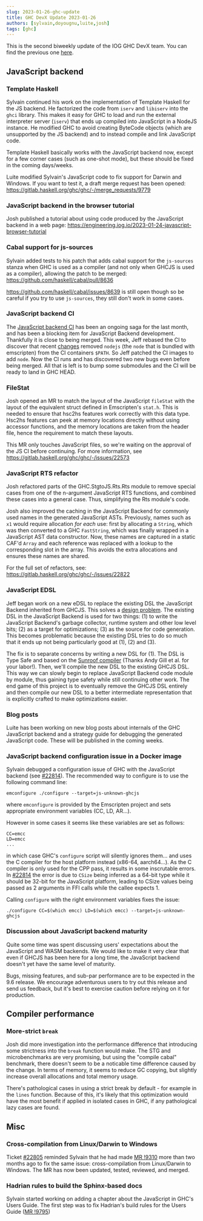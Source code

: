 ```yaml
---
slug: 2023-01-26-ghc-update
title: GHC DevX Update 2023-01-26
authors: [sylvain,doyougnu,luite,josh]
tags: [ghc]
---
```


This is the second biweekly update of the IOG GHC DevX team.
You can find the previous one [here](https://engineering.iog.io/2023-01-12-ghc-update).

## JavaScript backend

### Template Haskell

Sylvain continued his work on the implementation of Template Haskell for the JS
backend. He factorized the code from `iserv` and `libiserv` into the `ghci`
library. This makes it easy for GHC to load and run the external interpreter
server (`iserv`) that ends up compiled into JavaScript in a NodeJS instance. He
modified GHC to avoid creating ByteCode objects (which are unsupported by the JS
backend) and to instead compile and link JavaScript code.

Template Haskell basically works with the JavaScript backend now, except for a few
corner cases (such as one-shot mode), but these should be fixed in the coming
days/weeks.

Luite modified Sylvain's JavaScript code to fix support for Darwin and Windows. If you
want to test it, a draft merge request has been opened:
https://gitlab.haskell.org/ghc/ghc/-/merge_requests/9779

### JavaScript backend in the browser tutorial

Josh published a tutorial about using code produced by the JavaScript backend in a web
page:
https://engineering.iog.io/2023-01-24-javascript-browser-tutorial


### Cabal support for js-sources

Sylvain added tests to his patch that adds cabal support for the `js-sources`
stanza when GHC is used as a compiler (and not only when GHCJS is used as a
compiler), allowing the patch to be merged:
https://github.com/haskell/cabal/pull/8636

https://github.com/haskell/cabal/issues/8639 is still open though so be careful
if you try to use `js-sources`, they still don't work in some cases.


### JavaScript backend CI

The [JavaScript backend
CI](https://gitlab.haskell.org/ghc/ghc/-/merge_requests/9552) has been an
ongoing saga for the last month, and has been a blocking item for JavaScript
Backend development. Thankfully it is close to being merged. This week, Jeff
rebased the CI to discover that recent
[changes](https://gitlab.haskell.org/ghc/ghc/-/commit/d31fcbca6cf4bc166904cfd25696503401ad631d)
removed `nodejs` (the `node` that is bundled with emscripten) from the CI
containers `$PATH`. So Jeff patched the CI images to add `node`. Now the CI runs
and has discovered two new bugs even before being merged. All that is left is to
bump some submodules and the CI will be ready to land in GHC HEAD.


### FileStat

Josh opened an MR to match the layout of the JavaScript `fileStat` with the
layout of the equivalent struct defined in Emscripten's `stat.h`. This is needed
to ensure that hsc2hs features work correctly with this data type. Hsc2hs features
can peek at memory locations directly without using accessor functions, and the
memory locations are taken from the header file, hence the requirement to match
these layouts.

This MR only touches JavaScript files, so we're waiting on the approval of the
JS CI before continuing. For more information, see
https://gitlab.haskell.org/ghc/ghc/-/issues/22573

### JavaScript RTS refactor

Josh refactored parts of the GHC.StgtoJS.Rts.Rts module to remove special cases
from one of the n-argument JavaScript RTS functions, and combined these cases
into a general case. Thus, simplifying the Rts module's code.

Josh also improved the caching in the JavaScript Backend for commonly used names
in the generated JavaScript ASTs. Previously, names such as `x1` would require
allocation _for each_ use: first by allocating a `String`, which was then
converted to a GHC `FastString`, which was finally wrapped in a JavaScript AST
data constructor. Now, these names are captured in a static CAF'd `Array` and
each reference was replaced with a lookup to the corresponding slot in the
array. This avoids the extra allocations and ensures these names are shared.

For the full set of refactors, see:
https://gitlab.haskell.org/ghc/ghc/-/issues/22822

### JavaScript EDSL

Jeff began work on a new eDSL to replace the existing DSL the JavaScript Backend
inherited from GHCJS. This solves a [design
problem](https://gitlab.haskell.org/ghc/ghc/-/issues/22736). The existing DSL in
the JavaScript Backend is used for two things: (1) to write the JavaScript
Backend's garbage collector, runtime system and other low level bits; (2) as a
target for optimizations; (3) as the source for code generation. This becomes
problematic because the existing DSL tries to do so much that it ends up not
being particularly good at (1), (2) and (3).

The fix is to separate concerns by writing a new DSL for (1). The DSL is Type
Safe and based on the [Sunroof
compiler](https://github.com/ku-fpg/sunroof-compiler) (Thanks Andy Gill et al.
for your labor!). Then, we'll compile the new DSL to the existing GHCJS DSL.
This way we can slowly begin to replace JavaScript Backend code module by
module, thus gaining type safety while still continuing other work. The end game
of this project is to eventually remove the GHCJS DSL entirely and then compile
our new DSL to a better intermediate representation that is explicitly crafted
to make optimizations easier.

### Blog posts

Luite has been working on new blog posts about internals of the GHC JavaScript
backend and a strategy guide for debugging the generated JavaScript code. These
will be published in the coming weeks.

### JavaScript backend configuration issue in a Docker image

Sylvain debugged a configuration issue of GHC with the JavaScript backend (see
[#22814](https://gitlab.haskell.org/ghc/ghc/-/issues/22814)).
The recommended way to configure is to use the following command line:

```
emconfigure ./configure --target=js-unknown-ghcjs
```

where `emconfigure` is provided by the Emscripten project and sets appropriate
environment variables (CC, LD, AR...).

However in some cases it seems like these variables are set as follows:

```
CC=emcc
LD=emcc
...
```

in which case GHC's `configure` script will silently ignores them... and uses
the C compiler for the host platform instead (x86-64, aarch64...). As the C
compiler is only used for the CPP pass, it results in some inscrutable errors.
In [#22814](https://gitlab.haskell.org/ghc/ghc/-/issues/22814) the error is due
to `CSize` being inferred as a 64-bit type while it should be 32-bit for the
JavaScript platform, leading to CSize values being passed as 2 arguments in FFI
calls while the callee expects 1.

Calling `configure` with the right environment variables fixes the issue:

```
./configure CC=$(which emcc) LD=$(which emcc) --target=js-unknown-ghcjs
```


### Discussion about JavaScript backend maturity

Quite some time was spent discussing users' expectations about the JavaScript and WASM backends.
We would like to make it very clear that even if GHCJS has been here for a long time,
the JavaScript backend doesn't yet have the same level of maturity.

Bugs, missing features, and sub-par performance are to be expected in the 9.6 release.
We encourage adventurous users to try out this release and send us feedback, but it's
best to exercise caution before relying on it for production.

## Compiler performance

### More-strict `break`

Josh did more investigation into the performance difference that introducing
some strictness into the `break` function would make. The STG and microbenchmarks
are very promising, but using the "compile cabal" benchmark, there doesn't seem
to be a noticable time difference caused by the change. In terms of memory, it
seems to reduce GC copying, but slightly increase overall allocations and total
memory usage.

There's pathological cases in using a strict break by default - for example in the
`lines` function. Because of this, it's likely that this optimization would have
the most benefit if applied in isolated cases in GHC, if any pathological lazy
cases are found.

## Misc

### Cross-compilation from Linux/Darwin to Windows

Ticket [#22805](https://gitlab.haskell.org/ghc/ghc/-/issues/22805) reminded Sylvain that he had made [MR !9310](https://gitlab.haskell.org/ghc/ghc/-/merge_requests/9310) more than two months ago to fix the same issue: cross-compilation from Linux/Darwin to Windows. The MR has now been updated, tested, reviewed, and merged.

### Hadrian rules to build the Sphinx-based docs

Sylvain started working on adding a chapter about the JavaScript in GHC's Users Guide.
The first step was to fix Hadrian's build rules for the Users Guide ([MR !9795](https://gitlab.haskell.org/ghc/ghc/-/merge_requests/9795))
